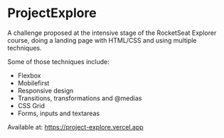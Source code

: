 # ProjectExplore
A challenge proposed at the intensive stage of the RocketSeat Explorer course, doing a landing page with HTML/CSS and using multiple techniques.

Some of those techniques include:
- Flexbox
- Mobilefirst
- Responsive design
- Transitions, transformations and @medias
- CSS Grid
- Forms, inputs and textareas


Available at: https://project-explore.vercel.app
